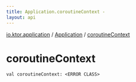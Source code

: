 ```yaml
---
title: Application.coroutineContext - 
layout: api
---
```


<div class='api-docs-breadcrumbs'><a href="../index.html">io.ktor.application</a> / <a href="index.html">Application</a> / <a href="./coroutine-context.html">coroutineContext</a></div>

# coroutineContext

<div class="signature"><code><span class="keyword">val </span><span class="identifier">coroutineContext</span><span class="symbol">: </span><span class="identifier">&lt;ERROR CLASS&gt;</span></code></div>
